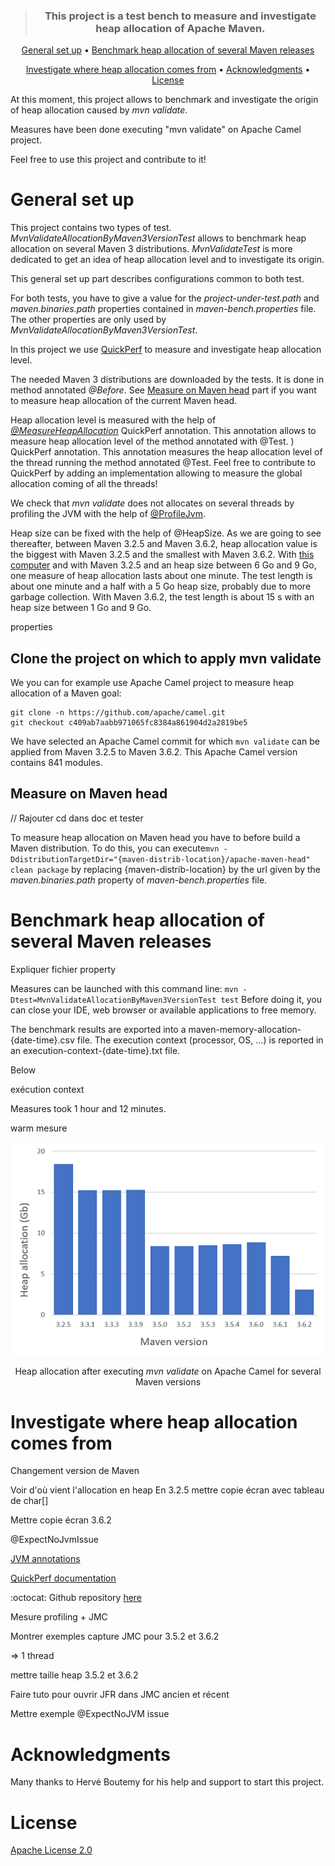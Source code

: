 <div align="center">
<blockquote>
<p><h3>This project is a test bench to measure and investigate heap allocation of Apache Maven.</h3></p>
</blockquote>
</div>

<p align="center">
  <a href="#General-set-up">General set up</a> •
  <a href="#Benchmark-heap-allocation-of-several-Maven-releases">Benchmark heap allocation of several Maven releases</a>
</p>
<p align="center">
  <a href="#Investigate-where-heap-allocation-comes-from">Investigate where heap allocation comes from</a> •
  <a href="#Acknowledgments">Acknowledgments</a> •
  <a href="#License">License</a> 
</p>

At this moment, this project allows to benchmark and investigate the origin of heap allocation caused by *mvn validate*.

Measures have been done executing "mvn validate" on Apache Camel project. 

Feel free to use this project and contribute to it!

# General set up

This project contains two types of test.
*MvnValidateAllocationByMaven3VersionTest* allows to benchmark heap allocation on several Maven 3 distributions. *MvnValidateTest* is more dedicated to get an idea of heap allocation level and to investigate its origin.

This general set up part describes configurations common to both test.

For both tests, you have to give a value for the *project-under-test.path* and *maven.binaries.path* properties contained in *maven-bench.properties* file. The other properties are only used by *MvnValidateAllocationByMaven3VersionTest*.

In this project we use [QuickPerf](https://github.com/quick-perf/quickperf) to measure and investigate heap allocation level.

The needed Maven 3 distributions are downloaded by the tests. It is done in method annotated *@Before*. See [Measure on Maven head](#Measure-on-Maven-head) part if you want to measure heap allocation of the current Maven head.
 
Heap allocation level is measured with the help of [*@MeasureHeapAllocation*](https://github.com/quick-perf/doc/wiki/JVM-annotations#Verify-heap-allocation) QuickPerf annotation. This annotation allows to measure heap allocation level of the method annotated with @Test.
) QuickPerf annotation. This annotation measures the heap allocation level of the thread running the method annotated @Test.
Feel free to contribute to QuickPerf by adding an implementation allowing to measure the global allocation coming of all the threads!

We check that *mvn validate* does not allocates on several threads by profiling the JVM with the help of [@ProfileJvm](https://github.com/quick-perf/doc/wiki/JVM-annotations#ProfileJvm).

Heap size can be fixed with the help of @HeapSize. As we are going to see thereafter, between Maven 3.2.5 and Maven 3.6.2, heap allocation value is the biggest with Maven 3.2.5 and the smallest with Maven 3.6.2. 
With [this computer](measures/execution-context-2019-09-01-18-48-41.txt) and with Maven 3.2.5 and an heap size between 6 Go and 9 Go, one measure of heap allocation lasts about one minute. The test length is about one minute and a half with a 5 Go heap size, probably due to more garbage collection. With Maven 3.6.2, the test length is about 15 s with an heap size between 1 Go and 9 Go.


properties


## Clone the project on which to apply mvn validate

We you can for example use Apache Camel project to measure heap allocation of a Maven goal:
```
git clone -n https://github.com/apache/camel.git
git checkout c409ab7aabb971065fc8384a861904d2a2819be5
```
We have selected an Apache Camel commit for which ```mvn validate``` can be applied from Maven 3.2.5 to Maven 3.6.2. 
This Apache Camel version contains 841 modules.

## Measure on Maven head
// Rajouter cd dans doc et tester

To measure heap allocation on Maven head you have to before build a Maven distribution.
To do this, you can execute```mvn -DdistributionTargetDir="{maven-distrib-location}/apache-maven-head" clean package``` by replacing {maven-distrib-location} by the url given by the *maven.binaries.path* property of *maven-bench.properties* file. 


# Benchmark heap allocation of several Maven releases

Expliquer fichier property

Measures can be launched with this command line:  ```mvn -Dtest=MvnValidateAllocationByMaven3VersionTest test```
Before doing it, you can close your IDE, web browser or available applications to free memory.

The benchmark results are exported into a maven-memory-allocation-{date-time}.csv file. The execution context (processor, OS, ...) is reported in an execution-context-{date-time}.txt file.

Below

exécution context

Measures took 1 hour and 12 minutes.

warm mesure



<p align="center">
    <img src="measures/mvn-validate-on-camel.png">
</p>
<p align="center">Heap allocation after executing <i>mvn validate</i> on Apache Camel for several Maven versions<p>



# Investigate where heap allocation comes from

Changement version de Maven

 Voir d'où vient l'allocation en heap
 En 3.2.5 mettre copie écran avec tableau de char[]
 
 Mettre copie écran 3.6.2
 
 @ExpectNoJvmIssue

[JVM annotations](https://github.com/quick-perf/doc/wiki/JVM-annotations)

[QuickPerf documentation](https://github.com/quick-perf/doc/wiki/QuickPerf)

:octocat: Github repository [here](https://github.com/quick-perf/quickperf)

Mesure profiling + JMC

Montrer exemples capture JMC pour 3.5.2 et 3.6.2

=> 1 thread

mettre taille heap 3.5.2 et 3.6.2

Faire tuto pour ouvrir JFR dans JMC ancien et récent


Mettre exemple @ExpectNoJVM issue


# Acknowledgments
Many thanks to Hervé Boutemy for his help and support to start this project.

# License
[Apache License 2.0](/LICENSE.txt)

